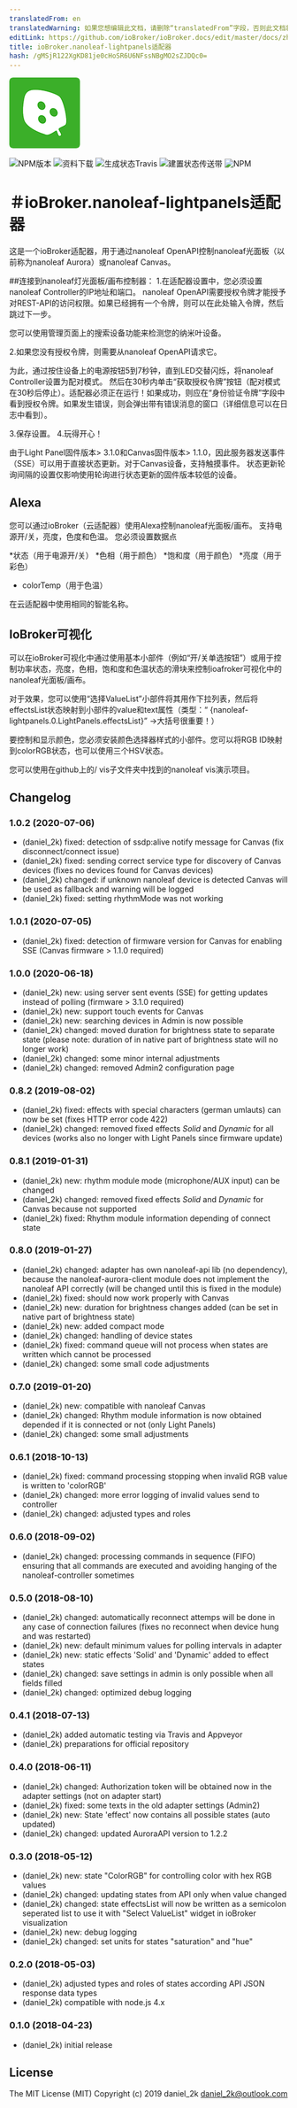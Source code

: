 ```yaml
---
translatedFrom: en
translatedWarning: 如果您想编辑此文档，请删除“translatedFrom”字段，否则此文档将再次自动翻译
editLink: https://github.com/ioBroker/ioBroker.docs/edit/master/docs/zh-cn/adapterref/iobroker.nanoleaf-lightpanels/README.md
title: ioBroker.nanoleaf-lightpanels适配器
hash: /gMSjR122XgKD81je0cHoSR6U6NFssNBgMO2sZJDQc0=
---
```

![商标](../../../en/adapterref/iobroker.nanoleaf-lightpanels/admin/nanoleaf-lightpanels.png)

![NPM版本](https://img.shields.io/npm/v/iobroker.nanoleaf-lightpanels.svg)
![资料下载](https://img.shields.io/npm/dm/iobroker.nanoleaf-lightpanels.svg)
![生成状态Travis](https://travis-ci.org/daniel-2k/ioBroker.nanoleaf-lightpanels.svg?branch=master)
![建置状态传送带](https://ci.appveyor.com/api/projects/status/29fjgn8ww5w96etq/branch/master?svg=true)
![NPM](https://nodei.co/npm/iobroker.nanoleaf-lightpanels.png?downloads=true)

＃ioBroker.nanoleaf-lightpanels适配器
=================

这是一个ioBroker适配器，用于通过nanoleaf OpenAPI控制nanoleaf光面板（以前称为nanoleaf Aurora）或nanoleaf Canvas。

##连接到nanoleaf灯光面板/画布控制器：
1.在适配器设置中，您必须设置nanoleaf Controller的IP地址和端口。 nanoleaf OpenAPI需要授权令牌才能授予对REST-API的访问权限。如果已经拥有一个令牌，则可以在此处输入令牌，然后跳过下一步。

   您可以使用管理页面上的搜索设备功能来检测您的纳米叶设备。

2.如果您没有授权令牌，则需要从nanoleaf OpenAPI请求它。

为此，通过按住设备上的电源按钮5到7秒钟，直到LED交替闪烁，将nanoleaf Controller设置为配对模式。
然后在30秒内单击“获取授权令牌”按钮（配对模式在30秒后停止）。适配器必须正在运行！如果成功，则应在“身份验证令牌”字段中看到授权令牌。如果发生错误，则会弹出带有错误消息的窗口（详细信息可以在日志中看到）。

3.保存设置。
4.玩得开心！

由于Light Panel固件版本> 3.1.0和Canvas固件版本> 1.1.0，因此服务器发送事件（SSE）可以用于直接状态更新。对于Canvas设备，支持触摸事件。
状态更新轮询间隔的设置仅影响使用轮询进行状态更新的固件版本较低的设备。

## Alexa
您可以通过ioBroker（云适配器）使用Alexa控制nanoleaf光面板/画布。
支持电源开/关，亮度，色度和色温。
您必须设置数据点

*状态（用于电源开/关）
*色相（用于颜色）
*饱和度（用于颜色）
*亮度（用于彩色）
* colorTemp（用于色温）

在云适配器中使用相同的智能名称。

## IoBroker可视化
可以在ioBroker可视化中通过使用基本小部件（例如“开/关单选按钮”）或用于控制功率状态，亮度，色相，饱和度和色温状态的滑块来控制ioafroker可视化中的nanoleaf光面板/画布。

对于效果，您可以使用“选择ValueList”小部件将其用作下拉列表，然后将effectsList状态映射到小部件的value和text属性（类型：“ {nanoleaf-lightpanels.0.LightPanels.effectsList}” ->大括号很重要！）

要控制和显示颜色，您必须安装颜色选择器样式的小部件。您可以将RGB ID映射到colorRGB状态，也可以使用三个HSV状态。

您可以使用在github上的/ vis子文件夹中找到的nanoleaf vis演示项目。

## Changelog

### 1.0.2 (2020-07-06)
* (daniel_2k) fixed: detection of ssdp:alive notify message for Canvas (fix disconnect/connect issue)
* (daniel_2k) fixed: sending correct service type for discovery of Canvas devices (fixes no devices found for Canvas devices)
* (daniel_2k) changed: if unknown nanoleaf device is detected Canvas will be used as fallback and warning will be logged
* (daniel_2k) fixed: setting rhythmMode was not working

### 1.0.1 (2020-07-05)
* (daniel_2k) fixed: detection of firmware version for Canvas for enabling SSE (Canvas firmware > 1.1.0 required)

### 1.0.0 (2020-06-18)
* (daniel_2k) new: using server sent events (SSE) for getting updates instead of polling (firmware > 3.1.0 required)
* (daniel_2k) new: support touch events for Canvas
* (daniel_2k) new: searching devices in Admin is now possible
* (daniel_2k) changed: moved duration for brightness state to separate state (please note: duration of in native part of brightness state will no longer work)
* (daniel_2k) changed: some minor internal adjustments
* (daniel_2k) changed: removed Admin2 configuration page

### 0.8.2 (2019-08-02)
* (daniel_2k) fixed: effects with special characters (german umlauts) can now be set (fixes HTTP error code 422)
* (daniel_2k) changed: removed fixed effects *Solid* and *Dynamic* for all devices (works also no longer with Light Panels since firmware update)

### 0.8.1 (2019-01-31)
* (daniel_2k) new: rhythm module mode (microphone/AUX input) can be changed
* (daniel_2k) changed: removed fixed effects *Solid* and *Dynamic* for Canvas because not supported
* (daniel_2k) fixed: Rhythm module information depending of connect state

### 0.8.0 (2019-01-27)
* (daniel_2k) changed: adapter has own nanoleaf-api lib (no dependency), because the nanoleaf-aurora-client module does not implement the nanoleaf API correctly (will be changed until this is fixed in the module)
* (daniel_2k) fixed: should now work properly with Canvas
* (daniel_2k) new: duration for brightness changes added (can be set in native part of brightness state)
* (daniel_2k) new: added compact mode
* (daniel_2k) changed: handling of device states
* (daniel_2k) fixed: command queue will not process when states are written which cannot be processed
* (daniel_2k) changed: some small code adjustments

### 0.7.0 (2019-01-20)
* (daniel_2k) new: compatible with nanoleaf Canvas
* (daniel_2k) changed: Rhythm module information is now obtained depended if it is connected or not (only Light Panels)
* (daniel_2k) changed: some small adjustments

### 0.6.1 (2018-10-13)
* (daniel_2k) fixed: command processing stopping when invalid RGB value is written to 'colorRGB'
* (daniel_2k) changed: more error logging of invalid values send to controller
* (daniel_2k) changed: adjusted types and roles

### 0.6.0 (2018-09-02)
* (daniel_2k) changed: processing commands in sequence (FIFO) ensuring that all commands are executed and avoiding hanging of the nanoleaf-controller sometimes

### 0.5.0 (2018-08-10)
* (daniel_2k) changed: automatically reconnect attemps will be done in any case of connection failures (fixes no reconnect when device hung and was restarted)
* (daniel_2k) new: default minimum values for polling intervals in adapter
* (daniel_2k) new: static effects 'Solid' and 'Dynamic' added to effect states
* (daniel_2k) changed: save settings in admin is only possible when all fields filled
* (daniel_2k) changed: optimized debug logging

### 0.4.1 (2018-07-13)
* (daniel_2k) added automatic testing via Travis and Appveyor
* (daniel_2k) preparations for official repository

### 0.4.0 (2018-06-11)
* (daniel_2k) changed: Authorization token will be obtained now in the adapter settings (not on adapter start)
* (daniel_2k) fixed: some texts in the old adapter settings (Admin2)
* (daniel_2k) new: State 'effect' now contains all possible states (auto updated)
* (daniel_2k) changed: updated AuroraAPI version to 1.2.2

### 0.3.0 (2018-05-12)
* (daniel_2k) new: state "ColorRGB" for controlling color with hex RGB values
* (daniel_2k) changed: updating states from API only when value changed
* (daniel_2k) changed: state effectsList will now be written as a semicolon seperated list to use it with "Select ValueList" widget in ioBroker visualization
* (daniel_2k) new: debug logging
* (daniel_2k) changed: set units for states "saturation" and "hue"

### 0.2.0 (2018-05-03)
* (daniel_2k) adjusted types and roles of states according API JSON response data types
* (daniel_2k) compatible with node.js 4.x

### 0.1.0 (2018-04-23)
* (daniel_2k) initial release

## License
The MIT License (MIT)
Copyright (c) 2019 daniel_2k <daniel_2k@outlook.com>